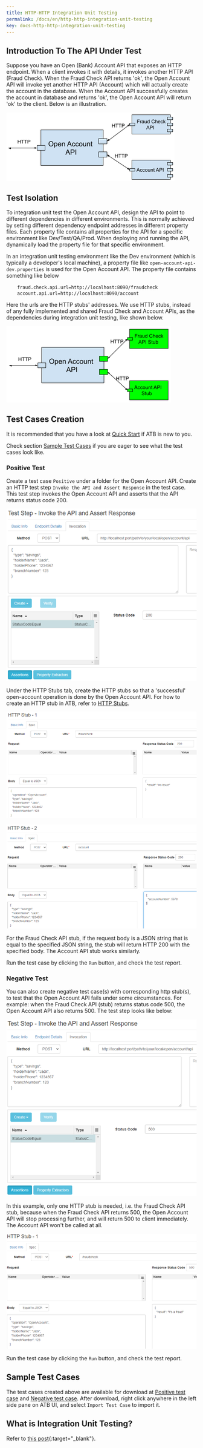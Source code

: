 ```yaml
---
title: HTTP-HTTP Integration Unit Testing
permalink: /docs/en/http-http-integration-unit-testing
key: docs-http-http-integration-unit-testing
---
```

## Introduction To The API Under Test
Suppose you have an Open (Bank) Account API that exposes an HTTP endpoint. When a client invokes it with details, it invokes another HTTP API (Fraud Check). When the Fraud Check API returns 'ok', the Open Account API will invoke yet another HTTP API (Account) which will actually create the account in the database. When the Account API successfully creates the account in database and returns 'ok', the Open Account API will return 'ok' to the client. Below is an illustration.

![Open Account API](../../screenshots/http-http/open-account-api.png)

## Test Isolation
To integration unit test the Open Account API, design the API to point to different dependencies in different environments. This is normally achieved by setting different dependency endpoint addresses in different property files. Each property file contains all properties for the API for a specific environment like Dev/Test/QA/Prod. When deploying and running the API, dynamically load the property file for that specific environment.

In an integration unit testing environment like the Dev environment (which is typically a developer's local machine), a property file like `open-account-api-dev.properties` is used for the Open Account API. The property file contains something like below
~~~
    fraud.check.api.url=http://localhost:8090/fraudcheck
    account.api.url=http://localhost:8090/account
~~~ 
Here the urls are the HTTP stubs' addresses. We use HTTP stubs, instead of any fully implemented and shared Fraud Check and Account APIs, as the dependencies during integration unit testing, like shown below.

![Open Account API Test Isolation](../../screenshots/http-http/open-account-api-test-isolation.png)

## Test Cases Creation
It is recommended that you have a look at [Quick Start](/docs/en/quick-start) if ATB is new to you.

Check section [Sample Test Cases](#sample-test-cases) if you are eager to see what the test cases look like.

### Positive Test
Create a test case `Positive` under a folder for the Open Account API. Create an HTTP test step `Invoke the API and Assert Response` in the test case. This test step invokes the Open Account API and asserts that the API returns status code 200.

![Positive - Test Step](../../screenshots/http-http/positive-test-step.png)

Under the HTTP Stubs tab, create the HTTP stubs so that a 'successful' open-account operation is done by the Open Account API. For how to create an HTTP stub in ATB, refer to [HTTP Stubs](/docs/en/http-stubs).

![Positive - Fraud Check API Stub](../../screenshots/http-http/positive-fraud-check-api-stub.png)

![Positive - Account API Stub](../../screenshots/http-http/positive-account-api-stub.png)

For the Fraud Check API stub, if the request body is a JSON string that is equal to the specified JSON string, the stub will return HTTP 200 with the specified body. The Account API stub works similarly.

Run the test case by clicking the `Run` button, and check the test report.

### Negative Test
You can also create negative test case(s) with corresponding http stub(s), to test that the Open Account API fails under some circumstances. For example: when the Fraud Check API (stub) returns status code 500, the Open Account API also returns 500. The test step looks like below:

![Negative - Test Step](../../screenshots/http-http/negative-test-step.png)

In this example, only one HTTP stub is needed, i.e. the Fraud Check API stub, because when the Fraud Check API returns 500, the Open Account API will stop processing further, and will return 500 to client immediately. The Account API won't be called at all.

![Negative - Fraud Check API Stub](../../screenshots/http-http/negative-fraud-check-api-stub.png)

Run the test case by clicking the `Run` button, and check the test report.

## Sample Test Cases
The test cases created above are available for download at <a href="../../sample-testcases/http-http/Positive.json" download>Positive test case</a> and <a href="../../sample-testcases/http-http/Negative.json" download>Negative test case</a>. After download, right click anywhere in the left side pane on ATB UI, and select `Import Test Case` to import it.

## What is Integration Unit Testing?
Refer to [this post](https://medium.com/@zhengwang666/integration-unit-testing-683fbf995c43){:target="_blank"}.